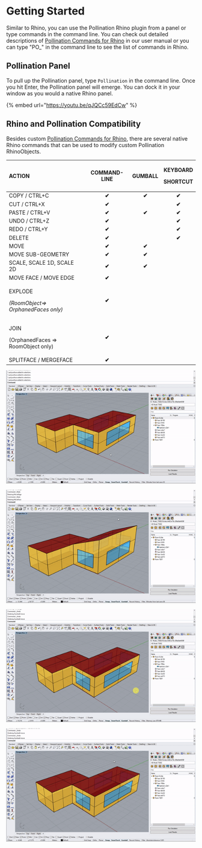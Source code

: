 # Getting Started

Similar to Rhino, you can use the Pollination Rhino plugin from a panel or type commands in the command line. You can check out detailed descriptions of [Pollination Commands for Rhino](pollination-commands-for-rhino/) in our user manual or you can type "PO\_" in the command line to see the list of commands in Rhino.

## Pollination Panel

To pull up the Pollination panel, type `Pollination` in the command line. Once you hit Enter, the Pollination panel will emerge. You can dock it in your window as you would a native Rhino panel. 

{% embed url="https://youtu.be/qJQCc59EdCw" %}

## Rhino and Pollination Compatibility

Besides custom [Pollination Commands for Rhino](pollination-commands-for-rhino/), there are several native Rhino commands that can be used to modify custom Pollination RhinoObjects.

<table>
  <thead>
    <tr>
      <th style="text-align:left">ACTION</th>
      <th style="text-align:center">COMMAND-LINE</th>
      <th style="text-align:center">GUMBALL</th>
      <th style="text-align:center">
        <p>KEYBOARD</p>
        <p>SHORTCUT</p>
      </th>
    </tr>
  </thead>
  <tbody>
    <tr>
      <td style="text-align:left">COPY / CTRL+C</td>
      <td style="text-align:center"><b>&#x2714;</b>
      </td>
      <td style="text-align:center"><b>&#x2714;</b>
      </td>
      <td style="text-align:center"><b>&#x2714;</b>
      </td>
    </tr>
    <tr>
      <td style="text-align:left">CUT / CTRL+X</td>
      <td style="text-align:center"><b>&#x2714;</b>
      </td>
      <td style="text-align:center"></td>
      <td style="text-align:center"><b>&#x2714;</b>
      </td>
    </tr>
    <tr>
      <td style="text-align:left">PASTE / CTRL+V</td>
      <td style="text-align:center"><b>&#x2714;</b>
      </td>
      <td style="text-align:center"><b>&#x2714;</b>
      </td>
      <td style="text-align:center"><b>&#x2714;</b>
      </td>
    </tr>
    <tr>
      <td style="text-align:left">UNDO / CTRL+Z</td>
      <td style="text-align:center"><b>&#x2714;</b>
      </td>
      <td style="text-align:center"></td>
      <td style="text-align:center"><b>&#x2714;</b>
      </td>
    </tr>
    <tr>
      <td style="text-align:left">REDO / CTRL+Y</td>
      <td style="text-align:center"><b>&#x2714;</b>
      </td>
      <td style="text-align:center"></td>
      <td style="text-align:center"><b>&#x2714;</b>
      </td>
    </tr>
    <tr>
      <td style="text-align:left">DELETE</td>
      <td style="text-align:center"><b>&#x2714;</b>
      </td>
      <td style="text-align:center"></td>
      <td style="text-align:center"><b>&#x2714;</b>
      </td>
    </tr>
    <tr>
      <td style="text-align:left">MOVE</td>
      <td style="text-align:center"><b>&#x2714;</b>
      </td>
      <td style="text-align:center"><b>&#x2714;</b>
      </td>
      <td style="text-align:center"></td>
    </tr>
    <tr>
      <td style="text-align:left">MOVE SUB-GEOMETRY</td>
      <td style="text-align:center"><b>&#x2714;</b>
      </td>
      <td style="text-align:center"><b>&#x2714;</b>
      </td>
      <td style="text-align:center"></td>
    </tr>
    <tr>
      <td style="text-align:left">SCALE, SCALE 1D, SCALE 2D</td>
      <td style="text-align:center"><b>&#x2714;</b>
      </td>
      <td style="text-align:center"><b>&#x2714;</b>
      </td>
      <td style="text-align:center"></td>
    </tr>
    <tr>
      <td style="text-align:left">MOVE FACE / MOVE EDGE</td>
      <td style="text-align:center"><b>&#x2714;</b>
      </td>
      <td style="text-align:center"></td>
      <td style="text-align:center"></td>
    </tr>
    <tr>
      <td style="text-align:left">
        <p>EXPLODE</p>
        <p><em>(RoomObject=&gt; OrphanedFaces only)</em>
        </p>
      </td>
      <td style="text-align:center"><b>&#x2714;</b>
      </td>
      <td style="text-align:center"></td>
      <td style="text-align:center"></td>
    </tr>
    <tr>
      <td style="text-align:left">
        <p>JOIN</p>
        <p>(OrphanedFaces =&gt; RoomObject only)</p>
      </td>
      <td style="text-align:center"><b>&#x2714;</b>
      </td>
      <td style="text-align:center"></td>
      <td style="text-align:center"></td>
    </tr>
    <tr>
      <td style="text-align:left">SPLITFACE / MERGEFACE</td>
      <td style="text-align:center"><b>&#x2714;</b>
      </td>
      <td style="text-align:center"></td>
      <td style="text-align:center"></td>
    </tr>
  </tbody>
</table>

![Edit Room Geometry](../.gitbook/assets/editroomgeometry%20%281%29%20%281%29.gif)



![Undo and Redo Commands](../.gitbook/assets/undoredo.gif)

![Move Face &amp; Move Edge Using Rhino Command line](../.gitbook/assets/moveface_moveedge_cmd.gif)

![Move Face &amp; Move Edge Using Gumball](../.gitbook/assets/moveface_moveedge.gif)

